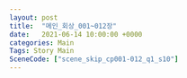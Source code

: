```yaml
---
layout: post
title:  "메인_회상_001~012장"
date:   2021-06-14 10:00:00 +0000
categories: Main
Tags: Story Main
SceneCode: ["scene_skip_cp001-012_q1_s10"]
---
```

